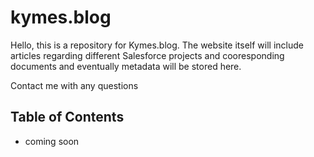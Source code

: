 # kymes.blog
Hello, this is a repository for Kymes.blog. The website itself will include articles regarding different Salesforce projects and cooresponding documents and eventually metadata will be stored here.

Contact me with any questions

## Table of Contents

- coming soon
